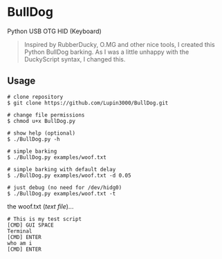 # BullDog

Python USB OTG HID (Keyboard)

> Inspired by RubberDucky, O.MG and other nice tools, I created this Python BullDog barking. As I was a little unhappy with the DuckyScript syntax, I changed this.

## Usage

```shell
# clone repository
$ git clone https://github.com/Lupin3000/BullDog.git

# change file permissions
$ chmod u+x BullDog.py

# show help (optional)
$ ./BullDog.py -h

# simple barking
$ ./BullDog.py examples/woof.txt

# simple barking with default delay
$ ./BullDog.py examples/woof.txt -d 0.05

# just debug (no need for /dev/hidg0)
$ ./BullDog.py examples/woof.txt -t
```

the woof.txt (_text file_)...

```
# This is my test script
[CMD] GUI SPACE
Terminal
[CMD] ENTER
who am i
[CMD] ENTER
```
